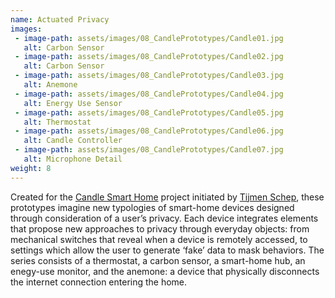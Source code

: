 ```yaml
---
name: Actuated Privacy
images:
 - image-path: assets/images/08_CandlePrototypes/Candle01.jpg
   alt: Carbon Sensor
 - image-path: assets/images/08_CandlePrototypes/Candle02.jpg
   alt: Carbon Sensor
 - image-path: assets/images/08_CandlePrototypes/Candle03.jpg
   alt: Anemone
 - image-path: assets/images/08_CandlePrototypes/Candle04.jpg
   alt: Energy Use Sensor
 - image-path: assets/images/08_CandlePrototypes/Candle05.jpg
   alt: Thermostat
 - image-path: assets/images/08_CandlePrototypes/Candle06.jpg
   alt: Candle Controller
 - image-path: assets/images/08_CandlePrototypes/Candle07.jpg
   alt: Microphone Detail
weight: 8
---
```

Created for the [Candle Smart Home](https://www.candlesmarthome.com/) project initiated by [Tijmen Schep](https://www.tijmenschep.com/), these prototypes imagine new typologies of smart-home devices designed through consideration of a user’s privacy. Each device integrates elements that propose new approaches to privacy through everyday objects: from mechanical switches that reveal when a device is remotely accessed, to settings which allow the user to generate ‘fake’ data to mask behaviors. The series consists of a thermostat, a carbon sensor, a smart-home hub, an enegy-use monitor, and the anemone: a device that physically disconnects the internet connection entering the home. 
